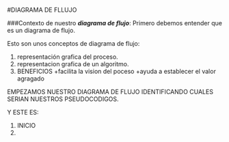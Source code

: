#DIAGRAMA DE FLLUJO

###Contexto de nuestro __*diagrama de flujo*__:
Primero debemos entender que es un diagrama   de flujo. 

Esto son unos conceptos de diagrama de flujo:
1. representación grafica del proceso.
2. representacion grafica de un algoritmo.
3. BENEFICIOS
		+facilita la vision del poceso
		+ayuda a establecer el valor agragado


EMPEZAMOS NUESTRO DIAGRAMA DE FLUJO IDENTIFICANDO CUALES SERIAN NUESTROS PSEUDOCODIGOS.

Y ESTE ES:

1. INICIO
2. 





